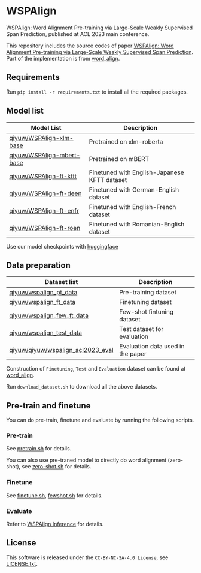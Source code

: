 # WSPAlign
WSPAlign: Word Alignment Pre-training via Large-Scale Weakly Supervised Span Prediction, published at ACL 2023 main conference.

This repository includes the source codes of paper [WSPAlign: Word Alignment Pre-training via Large-Scale Weakly Supervised Span Prediction](https://aclanthology.org/2023.acl-long.621/).
Part of the implementation is from [word_align](https://github.com/nttcslab-nlp/word_align).

## Requirements
Run `pip install -r requirements.txt` to install all the required packages.

## Model list
| Model List| Description|
|-------|-------|
|[qiyuw/WSPAlign-xlm-base](https://huggingface.co/qiyuw/WSPAlign-xlm-base) | Pretrained on xlm-roberta |
|[qiyuw/WSPAlign-mbert-base](https://huggingface.co/qiyuw/WSPAlign-mbert-base) | Pretrained on mBERT|
|[qiyuw/WSPAlign-ft-kftt](https://huggingface.co/qiyuw/WSPAlign-ft-kftt)| Finetuned with English-Japanese KFTT dataset|
|[qiyuw/WSPAlign-ft-deen](https://huggingface.co/qiyuw/WSPAlign-ft-deen)| Finetuned with German-English dataset|
[qiyuw/WSPAlign-ft-enfr](https://huggingface.co/qiyuw/WSPAlign-ft-enfr)| Finetuned with English-French dataset|
[qiyuw/WSPAlign-ft-roen](https://huggingface.co/qiyuw/WSPAlign-ft-roen)| Finetuned with Romanian-English dataset|

Use our model checkpoints with [huggingface](https://huggingface.co/)

## Data preparation
| Dataset list| Description|
|-------|-------|
|[qiyuw/wspalign_pt_data](https://huggingface.co/datasets/qiyuw/wspalign_pt_data) | Pre-training dataset|
|[qiyuw/wspalign_ft_data](https://huggingface.co/datasets/qiyuw/wspalign_ft_data) | Finetuning dataset|
|[qiyuw/wspalign_few_ft_data](https://huggingface.co/datasets/qiyuw/wspalign_few_ft_data) | Few-shot fintuning dataset|
|[qiyuw/wspalign_test_data](https://huggingface.co/datasets/qiyuw/wspalign_test_data)| Test dataset for evaluation|
|[qiyuw/qiyuw/wspalign_acl2023_eval](https://huggingface.co/datasets/qiyuw/wspalign_acl2023_eval)|Evaluation data used in the paper|

Construction of `Finetuning`, `Test` and `Evaluation` dataset can be found at [word_align](https://github.com/nttcslab-nlp/word_align).

Run `download_dataset.sh` to download all the above datasets.

## Pre-train and finetune
You can do pre-train, finetune and evaluate by running the following scripts.
### Pre-train
See [pretrain.sh](pretrain.sh) for details.
 
You can also use pre-traned model to directly do word alignment (zero-shot), see [zero-shot.sh](zero-shot.sh) for details.

### Finetune
See [finetune.sh](finetune.sh), [fewshot.sh](fewshot.sh) for details.

### Evaluate
Refer to [WSPAlign Inference](https://github.com/qiyuw/WSPAligner-inference) for details.

## License

This software is released under the `CC-BY-NC-SA-4.0 License`, see [LICENSE.txt](LICENSE.txt).
